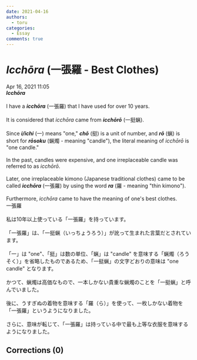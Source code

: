 ```yaml
---
date: 2021-04-16
authors:
  - toru
categories:
  - Essay
comments: true
---
```


# <strong><em>Icchōra</strong></em> (一張羅 - Best Clothes)
<div class="date">Apr 16, 2021 11:05</div>
<div id="post"><div id="body_show_ori">
<strong><em>Icchōra</strong></em><br/><br/>I have a <strong><em>icchōra</em></strong> (一張羅) that I have used for over 10 years.<br/><br/>It is considered that <em>icchōra</em> came from <strong><em>icchōrō</em></strong> (一挺蝋).<br/><br/>Since <strong><em>i/ichi</em></strong> (一) means "one," <strong><em>chō</em></strong> (挺) is a unit of number, and <strong><em>rō</em></strong> (蝋) is short for <strong><em>rōsoku</em></strong> (蝋燭 - meaning "candle"), the literal meaning of <em>icchōrō</em> is "one candle."<br/><br/>In the past, candles were expensive, and one irreplaceable candle was referred to as <em>icchōrō</em>.<br/><br/>Later, one irreplaceable kimono (Japanese traditional clothes) came to be called <strong><em>icchōra</em></strong> (一張羅) by using the word <strong><em>ra</em></strong> (羅 - meaning "thin kimono").<br/><br/>Furthermore, <em>icchōra</em> came to have the meaning of one's best clothes.
</div></div>

<!-- more -->

<div id="post_ja"><div id="body_show_mo">
一張羅<br/><br/>私は10年以上使っている「一張羅」を持っています。<br/><br/>「一張羅」は、「一挺蝋（いっちょうろう）」が訛って生まれた言葉だとされています。<br/><br/>「一」は "one"、「挺」は数の単位、「蝋」は "candle" を意味する「蝋燭（ろうそく）」を省略したものであるため、「一挺蝋」の文字どおりの意味は "one candle" となります。<br/><br/>かつて、蝋燭は高価なもので、一本しかない貴重な蝋燭のことを「一挺蝋」と呼んでいました。<br/><br/>後に、うすぎぬの着物を意味する「羅（ら）」を使って、一枚しかない着物を「一張羅」というようになりました。<br/><br/>さらに、意味が転じて、「一張羅」は持っている中で最も上等な衣服を意味するようになりました。
</div></div>

## Corrections (0)
